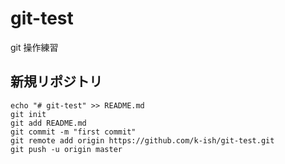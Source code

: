 # git-test
git 操作練習

## 新規リポジトリ
```
echo "# git-test" >> README.md
git init
git add README.md
git commit -m "first commit"
git remote add origin https://github.com/k-ish/git-test.git
git push -u origin master
```
